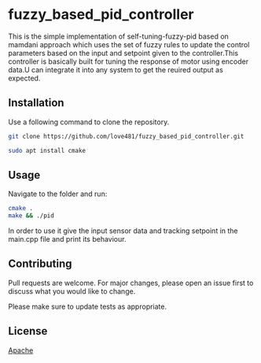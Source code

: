 # fuzzy_based_pid_controller
This is the simple implementation of self-tuning-fuzzy-pid based on mamdani approach which uses the set of fuzzy rules to update the control parameters based on the input 
and setpoint given to the controller.This controller is basically built for tuning the response of motor using encoder data.U can integrate it into any system to get the reuired output as expected.

## Installation
Use a following command to clone the repository.

```bash
git clone https://github.com/love481/fuzzy_based_pid_controller.git
```
```bash
sudo apt install cmake
```

## Usage
Navigate to the folder and run:
```bash 
cmake .
make && ./pid
```
In order to use it give the input sensor data and tracking setpoint in the main.cpp file and print its behaviour.


## Contributing
Pull requests are welcome. For major changes, please open an issue first to discuss what you would like to change.

Please make sure to update tests as appropriate.

## License
[Apache](https://choosealicense.com/licenses/apache/)
